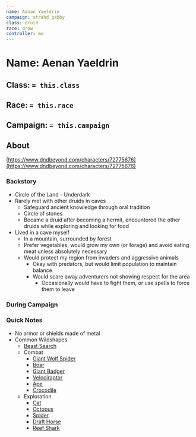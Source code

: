 ```yaml
---
name: Aenan Yaeldrin
campaign: strahd_gabby
class: druid
race: drow
controller: me
---
```

# Name: Aenan Yaeldrin
## Class:  `= this.class`
## Race: `= this.race`
## Campaign:  `= this.campaign`
## About
[https://www.dndbeyond.com/characters/72775676](https://www.dndbeyond.com/characters/72775676)

### Backstory
- Circle of the Land - Underdark
- Rarely met with other druids in caves
	- Safeguard ancient knowledge through oral tradition
	- Circle of stones
	- Became a druid after becoming a hermit, encountered the other druids while exploring and looking for food
- Lived in a cave myself
	- In a mountain, surrounded by forest
	- Prefer vegetables, would grow my own (or forage) and avoid eating meat unless absolutely necessary
	- Would protect my region from invaders and aggressive animals
		- Okay with predators, but would limit population to maintain balance
		- Would scare away adventurers not showing respect for the area
			- Occasionally would have to fight them, or use spells to force them to leave

### During Campaign
### Quick Notes
- No armor or shields made of metal
- Common Wildshapes
	- [Beast Search](https://www.dndbeyond.com/monsters)
	- Combat
		- [Giant Wolf Spider](https://www.dndbeyond.com/monsters/16900-giant-wolf-spider)
		- [Boar](https://www.dndbeyond.com/monsters/16812-boar)
		- [Giant Badger](https://www.dndbeyond.com/monsters/16874-giant-badger)
		- [Velociraptor](https://www.dndbeyond.com/monsters/17243-velociraptor)
		- [Ape](https://www.dndbeyond.com/monsters/16788-ape)
		- [Crocodile](https://www.dndbeyond.com/monsters/16834-crocodile)
	- Exploration
		- [Cat](https://www.dndbeyond.com/monsters/16820-cat)
		- [Octopus](https://www.dndbeyond.com/monsters/16968-octopus)
		- [Spider](https://www.dndbeyond.com/monsters/17018-spider)
		- [Draft Horse](https://www.dndbeyond.com/monsters/16844-draft-horse)
		- [Reef Shark](https://www.dndbeyond.com/monsters/16994-reef-shark)


 